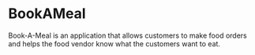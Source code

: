 # BookAMeal
Book-A-Meal is an application that allows customers to make food orders and helps the food vendor know what the customers want to eat.

